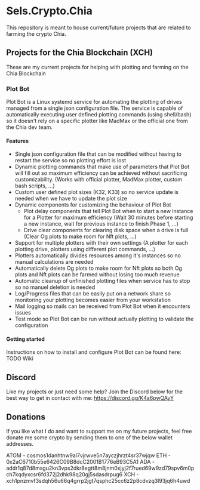 # Sels.Crypto.Chia
This repository is meant to house current/future projects that are related to farming the crypto Chia.

## Projects for the Chia Blockchain (XCH)
These are my current projects for helping with plotting and farming on the Chia Blockchain

### Plot Bot
Plot Bot is a Linux systemd service for automating the plotting of drives managed from a single json configuration file.
The service is capable of automatically executing user defined plotting commands (using shell/bash) so it doesn't rely on a specific plotter like MadMax or the official one from the Chia dev team.

#### Features
* Single json configuration file that can be modified without having to restart the service so no plotting effort is lost
* Dynamic plotting commands that make use of parameters that Plot Bot will fill out so maximum efficiency can be achieved without sacrificing customizability. (Works with official plotter, MadMax plotter, custom bash scripts, ...)
* Custom user defined plot sizes (K32, K33) so no service update is needed when we have to update the plot size
* Dynamic components for customizing the behaviour of Plot Bot
	* Plot delay components that tell Plot Bot when to start a new instance for a Plotter for maximum efficiency (Wait 30 minutes before starting a new instance, wait for previous instance to finish Phase 1, ...)
	* Drive clear components for clearing disk space when a drive is full (Clear Og plots to make room for Nft plots, ...)
* Support for multiple plotters with their own settings (A plotter for each plotting drive, plotters using different plot commands, ...)
* Plotters automatically divides resources among it's instances so no manual calculations are needed
* Automatically delete Og plots to make room for Nft plots so both Og plots and Nft plots can be farmed without losing too much revenue
* Automatic cleanup of unfinished plotting files when service has to stop so no manuel deletion is needed
* Log/Progress files that can be easily put on a network share so monitoring your plotting becomes easier from your workstation
* Mail logging so mails can be received from Plot Bot when it encounters issues
* Test mode so Plot Bot can be run without actually plotting to validate the configuration

#### Getting started
Instructions on how to install and configure Plot Bot can be found here: TODO Wiki

## Discord
Like my projects or just need some help? Join the Discord below for the best way to get in contact with me:
https://discord.gg/K4a6pwQAyY

## Donations
If you like what I do and want to support me on my future projects, feel free donate me some crypto by sending them to one of the below wallet addresses.

ATOM - cosmos1danhtnw9al7vjrwve5n7ayczjhrzt4sr37wjqw
ETH - 0x2aC6710b55e6426C09B8dcC2001B1776eB93C5A1
ADA - addr1q87d8msgu2kn3vps2dkr8egtt8m8jnm0xjyj2f7rued69w9zd79spv6m0pch7kqdyxcsr6fd372j2dhk98q20gj5sdasdrpug6
XCH - xch1pnzmvf3sdqh56u66q4grrp2jgt7qsphc25cc6z2p8cdvzq3l93jq6h4uwd